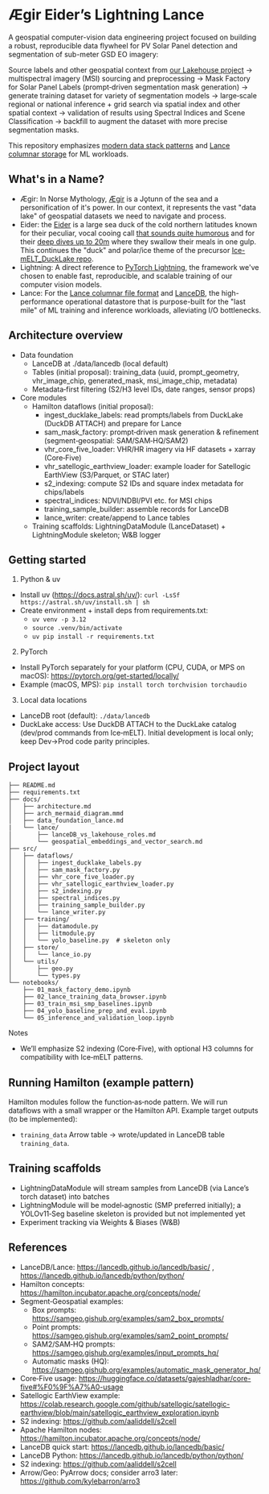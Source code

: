 # Ægir Eider’s Lightning Lance

A geospatial computer-vision data engineering project focused on building a robust, reproducible data flywheel for PV Solar Panel detection and segmentation of sub-meter GSD EO imagery:

Source labels and other geospatial context from [our Lakehouse project](https://github.com/avega17/Ice-mELT_DuckLake) → multispectral imagery (MSI) sourcing and preprocessing → Mask Factory for Solar Panel Labels (prompt‑driven segmentation mask generation) →  generate training dataset for variety of segmentation models → large‑scale regional or national inference + grid search via spatial index and other spatial context  → validation of results using Spectral Indices and Scene Classification → backfill to augment the dataset with more precise segmentation masks.

This repository emphasizes [modern data stack patterns](https://github.com/avega17/Ice-mELT_DuckLake/blob/main/docs/modern_data_stack.md) and [Lance columnar storage](https://arxiv.org/html/2504.15247v1) for ML workloads.

## What's in a Name?

- Ægir: In Norse Mythology, [Ægir](https://pantheon.org/articles/a/aegir.html) is a Jǫtunn of the sea and a personification of it's power. In our context, it represents the vast "data lake" of geospatial datasets we need to navigate and process.
- Eider: the [Eider](https://www.allaboutbirds.org/guide/Common_Eider/overview) is a large sea duck of the cold northern latitudes known for their peculiar, vocal cooing call [that sounds quite humorous](https://www.allaboutbirds.org/guide/Common_Eider/sounds) and for their [deep dives up to 20m](https://medium.com/usfws/what-the-duck-7-things-you-dont-know-about-the-common-eider-e952e970d716) where they swallow their meals in one gulp. This continues the "duck" and polar/ice theme of the precursor [Ice-mELT_DuckLake repo](https://github.com/avega17/Ice-mELT_DuckLake).
- Lightning: A direct reference to [PyTorch Lightning](https://lightning.ai/docs/pytorch/stable/), the framework we've chosen to enable fast, reproducible, and scalable training of our computer vision models. 
- Lance: For the [Lance columnar file format](https://blog.lancedb.com/lance-v2/) and [LanceDB](https://lancedb.github.io/lancedb/faq/#what-is-the-difference-between-lance-and-lancedb), the high-performance operational datastore that is purpose-built for the "last mile" of ML training and inference workloads, alleviating I/O bottlenecks.

## Architecture overview
- Data foundation
  - LanceDB at ./data/lancedb (local default)
  - Tables (initial proposal): training_data (uuid, prompt_geometry, vhr_image_chip, generated_mask, msi_image_chip, metadata)
  - Metadata‑first filtering (S2/H3 level IDs, date ranges, sensor props)
- Core modules
  - Hamilton dataflows (initial proposal):
    - ingest_ducklake_labels: read prompts/labels from DuckLake (DuckDB ATTACH) and prepare for Lance
    - sam_mask_factory: prompt‑driven mask generation & refinement (segment‑geospatial: SAM/SAM‑HQ/SAM2)
    - vhr_core_five_loader: VHR/HR imagery via HF datasets + xarray (Core‑Five)
    - vhr_satellogic_earthview_loader: example loader for Satellogic EarthView (S3/Parquet, or STAC later)
    - s2_indexing: compute S2 IDs and square index metadata for chips/labels
    - spectral_indices: NDVI/NDBI/PVI etc. for MSI chips
    - training_sample_builder: assemble records for LanceDB
    - lance_writer: create/append to Lance tables
  - Training scaffolds: LightningDataModule (LanceDataset) + LightningModule skeleton; W&B logger

## Getting started
1) Python & uv
- Install uv (https://docs.astral.sh/uv/): `curl -LsSf https://astral.sh/uv/install.sh | sh`
- Create environment + install deps from requirements.txt:
  - `uv venv -p 3.12`
  - `source .venv/bin/activate`
  - `uv pip install -r requirements.txt`

2) PyTorch
- Install PyTorch separately for your platform (CPU, CUDA, or MPS on macOS): https://pytorch.org/get-started/locally/
- Example (macOS, MPS): `pip install torch torchvision torchaudio`

3) Local data locations
- LanceDB root (default): `./data/lancedb`
- DuckLake access: Use DuckDB ATTACH to the DuckLake catalog (dev/prod commands from Ice‑mELT). Initial development is local only; keep Dev→Prod code parity principles.

## Project layout
```
├── README.md
├── requirements.txt
├── docs/
│   ├── architecture.md
│   ├── arch_mermaid_diagram.mmd
│   ├── data_foundation_lance.md
|   └── lance/
│       ├── lanceDB_vs_lakehouse_roles.md
│       └── geospatial_embeddings_and_vector_search.md
├── src/
│   ├── dataflows/
│   │   ├── ingest_ducklake_labels.py
│   │   ├── sam_mask_factory.py
│   │   ├── vhr_core_five_loader.py
│   │   ├── vhr_satellogic_earthview_loader.py
│   │   ├── s2_indexing.py
│   │   ├── spectral_indices.py
│   │   ├── training_sample_builder.py
│   │   └── lance_writer.py
│   ├── training/
│   │   ├── datamodule.py
│   │   ├── litmodule.py
│   │   └── yolo_baseline.py  # skeleton only
│   ├── store/
│   │   └── lance_io.py
│   └── utils/
│       ├── geo.py
│       └── types.py
└── notebooks/
    ├── 01_mask_factory_demo.ipynb
    ├── 02_lance_training_data_browser.ipynb
    ├── 03_train_msi_smp_baselines.ipynb
    ├── 04_yolo_baseline_prep_and_eval.ipynb
    └── 05_inference_and_validation_loop.ipynb
```

Notes
- We’ll emphasize S2 indexing (Core‑Five), with optional H3 columns for compatibility with Ice‑mELT patterns.

## Running Hamilton (example pattern)
Hamilton modules follow the function‑as‑node pattern. We will run dataflows with a small wrapper or the Hamilton API. Example target outputs (to be implemented):
- `training_data` Arrow table → wrote/updated in LanceDB table `training_data`.

## Training scaffolds
- LightningDataModule will stream samples from LanceDB (via Lance’s torch dataset) into batches
- LightningModule will be model‑agnostic (SMP preferred initially); a YOLOv11‑Seg baseline skeleton is provided but not implemented yet
- Experiment tracking via Weights & Biases (W&B)

## References
- LanceDB/Lance: https://lancedb.github.io/lancedb/basic/ , https://lancedb.github.io/lancedb/python/python/
- Hamilton concepts: https://hamilton.incubator.apache.org/concepts/node/
- Segment‑Geospatial examples: 
  - Box prompts: https://samgeo.gishub.org/examples/sam2_box_prompts/
  - Point prompts: https://samgeo.gishub.org/examples/sam2_point_prompts/
  - SAM2/SAM‑HQ prompts: https://samgeo.gishub.org/examples/input_prompts_hq/
  - Automatic masks (HQ): https://samgeo.gishub.org/examples/automatic_mask_generator_hq/
- Core‑Five usage: https://huggingface.co/datasets/gajeshladhar/core-five#%F0%9F%A7%A0-usage
- Satellogic EarthView example: https://colab.research.google.com/github/satellogic/satellogic-earthview/blob/main/satellogic_earthview_exploration.ipynb
- S2 indexing: https://github.com/aaliddell/s2cell
- Apache Hamilton nodes: https://hamilton.incubator.apache.org/concepts/node/
- LanceDB quick start: https://lancedb.github.io/lancedb/basic/
- LanceDB Python: https://lancedb.github.io/lancedb/python/python/
- S2 indexing: https://github.com/aaliddell/s2cell
- Arrow/Geo: PyArrow docs; consider arro3 later: https://github.com/kylebarron/arro3
